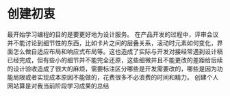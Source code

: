 # 创建初衷

最开始学习编程的目的是要更好地为设计服务。
在产品开发的过程中，评审会议并不能讨论到细节性的东西，比如卡片之间的层叠关系，滚动时元素如何变化，界面怎么做自适应布局和响应式布局等。这也造成了实际与开发对接经常遇到设计稿已经完成，但有些小的细节并不能完全还原，这些细微并且不能更改的差距给后续的设计验收造成了很大的麻烦，需要标注区分哪些是开发需要改的，哪些是因为功能局限或者实现成本原因不能做的，花费很多不必浪费的时间和精力。
创建个人网站算是对我当前阶段学习成果的总结